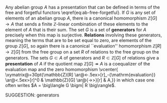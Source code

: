 Any abelian group $A$ has a presentation that can be defined in terms of the free and forgetful functors \eqref{eq:ab-free-forgetful}.  If $G$ is any set of elements of an abelian group $A$, there is a canonical homomorphism $\mathbb{Z}[G] \to A$ that sends a finite $\mathbb{Z}$-linear combination of these elements to the element of $A$ that is their sum. The set $G$ is a set of **generators** for $A$ precisely when this map is surjective. **Relations** involving these generators, meaning the terms that are to be set equal to zero, are elements of the group $\mathbb{Z}[G]$, so again there is a canonical ``evaluation'' homomorphism $\mathbb{Z}[R] \to \mathbb{Z}[G]$ from the free group on a set $R$ of relations to the free group on the generators. The sets  $G \subset A$ of generators and $R \subset \mathbb{Z}[G]$ of relations give a **presentation** of $A$ if the quotient map $\mathbb{Z}[G] \twoheadrightarrow A$ is a coequalizer of the evaluation map and the zero homomorphism
 \vcenter{ \xymatrix@=30pt{\mathbb{Z}[R] \ar@<-.5ex>[r]_-{\mathrm{evaluation}} \ar@<.5ex>[r]^0 & \mathbb{Z}[G] \ar@{->>}[r] & A,}} in which case one often writes $A = \big\langle G \bigm| R \big\rangle$.

SUGGESTION: generators
